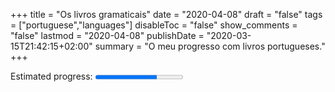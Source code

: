 +++
title = "Os livros gramaticais"
date = "2020-04-08"
draft = "false"
tags = ["portuguese","languages"]
disableToc = "false"
show_comments = "false"
lastmod = "2020-04-08"
publishDate = "2020-03-15T21:42:15+02:00"
summary = "O meu progresso com livros portugueses."
+++

<label for="Португалска граматика">Estimated progress:</label>
<progress id="english-progress" value="70" max="100"> 70% </progress>
